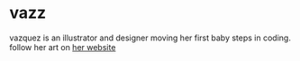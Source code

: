 # vazz

vazquez is an illustrator and designer moving her first baby steps in coding.
follow her art on [her website](http://elisavazz.wordpress.com)
